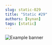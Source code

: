 ```yaml
---
slug: static-029
title: "Static #29"
authors: [kynan]
tags: [static]
---
```


![Example banner](/img/stories/static_new/029.png)
